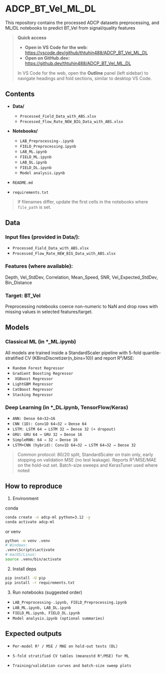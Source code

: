 # ADCP_BT_Vel_ML_DL

This repository contains the processed ADCP datasets preprocessing, and ML/DL notebooks to predict BT_Vel from signal/quality features
> **Quick access**
>
> - **Open in VS Code for the web:** https://vscode.dev/github/thtuhin488/ADCP_BT_Vel_ML_DL  
> - **Open on GitHub.dev:** https://github.dev/thtuhin488/ADCP_BT_Vel_ML_DL  
>
> In VS Code for the web, open the **Outline** panel (left sidebar) to navigate headings and fold sections, similar to desktop VS Code.
## Contents

- **Data/**
  - `Processed_Field_Data_with_ABS.xlsx`
  - `Processed_Flow_Rate_NEW_BIG_Data_with_ABS.xlsx`

- **Notebooks/**
  - `LAB_Preprocessing-.ipynb`
  - `FIELD_Preprocessing.ipynb`
  - `LAB_ML.ipynb`
  - `FIELD_ML.ipynb`
  - `LAB_DL.ipynb`
  - `FIELD_DL.ipynb`
  - `Model analysis.ipynb`

- `README.md`
- `requirements.txt`

> If filenames differ, update the first cells in the notebooks where `file_path` is set.


## Data

### Input files (provided in Data/):

  - `Processed_Field_Data_with_ABS.xlsx`
  - `Processed_Flow_Rate_NEW_BIG_Data_with_ABS.xlsx`

### Features (where available):
Depth, Vel_StdDev, Correlation, Mean_Speed, SNR, Vel_Expected_StdDev, Bin_Distance

### Target: BT_Vel

Preprocessing notebooks coerce non-numeric to NaN and drop rows with missing values in selected features/target.

## Models
### Classical ML (in *_ML.ipynb)

All models are trained inside a StandardScaler pipeline with 5-fold quantile-stratified CV (KBinsDiscretizer(n_bins=10)) and report R²/MSE:


  - `Random Forest Regressor`
  - `Gradient Boosting Regressor`
 - ` XGBoost Regressor`
  - `LightGBM Regressor`
  - `CatBoost Regressor`
  - `Stacking Regressor`


### Deep Learning (in *_DL.ipynb, TensorFlow/Keras)

  - `ANN: Dense 64→32→16`
  - `CNN (1D): Conv1D 64→32 → Dense 64`
  - `LSTM: LSTM 64 → LSTM 32 → Dense 32 (+ dropout)`
  - `GRU: GRU 64 → GRU 32 → Dense 16`
  - `SimpleRNN: 64 → 32 → Dense 16`
  - `LSTM+CNN (hybrid): Conv1D 64→32 → LSTM 64→32 → Dense 32`
  
> Common protocol: 80/20 split, StandardScaler on train only, early stopping on validation MSE (no test leakage). Reports R²/MSE/MAE on the hold-out set. Batch-size sweeps and KerasTuner used where noted

## How to reproduce

1) Environment

 conda

  ```bash
  conda create -n adcp-ml python=3.12 -y
  conda activate adcp-ml
 ```
 or venv
  ```bash
  python -m venv .venv
  # Windows:
  .venv\Scripts\activate
  # macOS/Linux:
  source .venv/bin/activate
  ```

2) Install deps

```bash 
pip install -U pip
pip install -r requirements.txt
 ```

3) Run notebooks (suggested order)

  - `LAB_Preprocessing-.ipynb, FIELD_Preprocessing.ipynb`
  - `LAB_ML.ipynb, LAB_DL.ipynb`
  - `FIELD_ML.ipynb, FIELD_DL.ipynb`
  - `Model analysis.ipynb (optional summaries)`
## Expected outputs

  - `Per-model R² / MSE / MAE on hold-out tests (DL)`

  - `5-fold stratified CV tables (mean±std R²/MSE) for ML`

  - `Training/validation curves and batch-size sweep plots`

